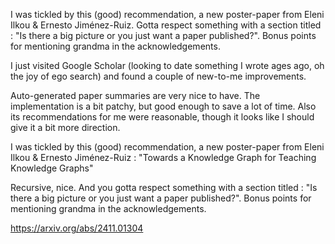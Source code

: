I was tickled by this (good) recommendation, a new poster-paper  from Eleni Ilkou & Ernesto Jiménez-Ruiz.
Gotta respect something with a section titled : "Is there a big picture or you just want a paper published?". Bonus points for mentioning grandma in the acknowledgements.

I just visited Google Scholar (looking to date something I wrote ages ago, oh the joy of ego search) and found a couple of new-to-me improvements. 

Auto-generated paper summaries are very nice to have. The implementation is a bit patchy, but good enough to save a lot of time. Also its recommendations for me were reasonable, though it looks like I should give it a bit more direction. 

I was tickled by this (good) recommendation, a new poster-paper from Eleni Ilkou & Ernesto Jiménez-Ruiz : 
"Towards a Knowledge Graph for Teaching Knowledge Graphs"

Recursive, nice. And you gotta respect something with a section titled : "Is there a big picture or you just want a paper published?". Bonus points for mentioning grandma in the acknowledgements.

https://arxiv.org/abs/2411.01304
